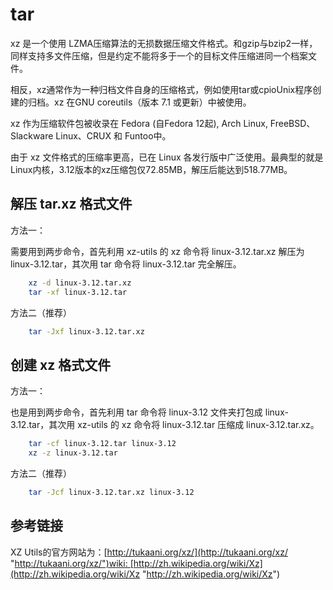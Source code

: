 # tar

xz 是一个使用 LZMA压缩算法的无损数据压缩文件格式。和gzip与bzip2一样，同样支持多文件压缩，但是约定不能将多于一个的目标文件压缩进同一个档案文件。

相反，xz通常作为一种归档文件自身的压缩格式，例如使用tar或cpioUnix程序创建的归档。xz 在GNU coreutils（版本 7.1 或更新）中被使用。

xz 作为压缩软件包被收录在 Fedora (自Fedora 12起), Arch Linux, FreeBSD、 Slackware Linux、CRUX 和 Funtoo中。

由于 xz 文件格式的压缩率更高，已在 Linux 各发行版中广泛使用。最典型的就是Linux内核，3.12版本的xz压缩包仅72.85MB，解压后能达到518.77MB。

## 解压 tar.xz 格式文件

方法一：

需要用到两步命令，首先利用 xz-utils 的 xz 命令将 linux-3.12.tar.xz 解压为 linux-3.12.tar，其次用 tar 命令将 linux-3.12.tar 完全解压。
```bash
    xz -d linux-3.12.tar.xz
    tar -xf linux-3.12.tar
```
方法二（推荐）
```bash
    tar -Jxf linux-3.12.tar.xz
```
## 创建 xz 格式文件

方法一：

也是用到两步命令，首先利用 tar 命令将 linux-3.12 文件夹打包成 linux-3.12.tar，其次用 xz-utils 的 xz 命令将 linux-3.12.tar 压缩成 linux-3.12.tar.xz。
```bash
    tar -cf linux-3.12.tar linux-3.12
    xz -z linux-3.12.tar
```
方法二（推荐）
```bash
    tar -Jcf linux-3.12.tar.xz linux-3.12
```

## 参考链接

XZ Utils的官方网站为：[http://tukaani.org/xz/](http://tukaani.org/xz/ "http://tukaani.org/xz/")wiki: [http://zh.wikipedia.org/wiki/Xz](http://zh.wikipedia.org/wiki/Xz "http://zh.wikipedia.org/wiki/Xz")
